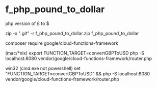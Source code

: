 # f_php_pound_to_dollar
php version of £ to $

zip -x "*.git*" -r f_php_pound_to_dollar.zip f_php_pound_to_dollar

composer require google/cloud-functions-framework

(mac/*nix)
export FUNCTION_TARGET=convertGBPToUSD
php -S localhost:8080 vendor/google/cloud-functions-framework/router.php

win32 (cmd.exe not powershell)
set "FUNCTION_TARGET=convertGBPToUSD" && php -S localhost:8080 vendor/google/cloud-functions-framework/router.php